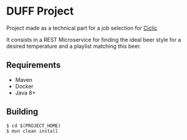# DUFF Project
Project made as a technical part for a job selection for [Ciclic](ciclic.com.br)

It consists in a REST Microservice for finding the ideal beer style 
for a desired temperature and a playlist matching this beer.

## Requirements
- Maven
- Docker
- Java 8+

## Building
```(bash)
$ cd $(PROJECT_HOME)
$ mvn clean install
```